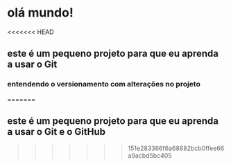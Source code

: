 # olá mundo!

<<<<<<< HEAD
## este é um pequeno projeto para que eu aprenda a usar o Git

### entendendo o versionamento com alterações no projeto
=======
## este é um pequeno projeto para que eu aprenda a usar o Git e o GitHub
>>>>>>> 151e283366f6a68882bcb0ffee66a9acbd5bc405
